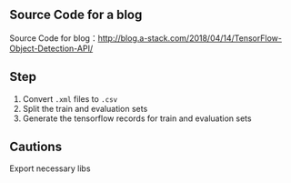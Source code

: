 ## Source Code for a blog

Source Code for blog：http://blog.a-stack.com/2018/04/14/TensorFlow-Object-Detection-API/



## Step

1. Convert `.xml` files to `.csv`
2. Split the train and evaluation sets
3. Generate the tensorflow records for train and evaluation sets



## Cautions

Export necessary libs

